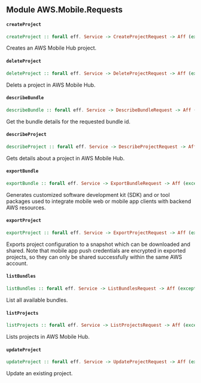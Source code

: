 ## Module AWS.Mobile.Requests

#### `createProject`

``` purescript
createProject :: forall eff. Service -> CreateProjectRequest -> Aff (exception :: EXCEPTION | eff) CreateProjectResult
```

<p> Creates an AWS Mobile Hub project. </p>

#### `deleteProject`

``` purescript
deleteProject :: forall eff. Service -> DeleteProjectRequest -> Aff (exception :: EXCEPTION | eff) DeleteProjectResult
```

<p> Delets a project in AWS Mobile Hub. </p>

#### `describeBundle`

``` purescript
describeBundle :: forall eff. Service -> DescribeBundleRequest -> Aff (exception :: EXCEPTION | eff) DescribeBundleResult
```

<p> Get the bundle details for the requested bundle id. </p>

#### `describeProject`

``` purescript
describeProject :: forall eff. Service -> DescribeProjectRequest -> Aff (exception :: EXCEPTION | eff) DescribeProjectResult
```

<p> Gets details about a project in AWS Mobile Hub. </p>

#### `exportBundle`

``` purescript
exportBundle :: forall eff. Service -> ExportBundleRequest -> Aff (exception :: EXCEPTION | eff) ExportBundleResult
```

<p> Generates customized software development kit (SDK) and or tool packages used to integrate mobile web or mobile app clients with backend AWS resources. </p>

#### `exportProject`

``` purescript
exportProject :: forall eff. Service -> ExportProjectRequest -> Aff (exception :: EXCEPTION | eff) ExportProjectResult
```

<p> Exports project configuration to a snapshot which can be downloaded and shared. Note that mobile app push credentials are encrypted in exported projects, so they can only be shared successfully within the same AWS account. </p>

#### `listBundles`

``` purescript
listBundles :: forall eff. Service -> ListBundlesRequest -> Aff (exception :: EXCEPTION | eff) ListBundlesResult
```

<p> List all available bundles. </p>

#### `listProjects`

``` purescript
listProjects :: forall eff. Service -> ListProjectsRequest -> Aff (exception :: EXCEPTION | eff) ListProjectsResult
```

<p> Lists projects in AWS Mobile Hub. </p>

#### `updateProject`

``` purescript
updateProject :: forall eff. Service -> UpdateProjectRequest -> Aff (exception :: EXCEPTION | eff) UpdateProjectResult
```

<p> Update an existing project. </p>


